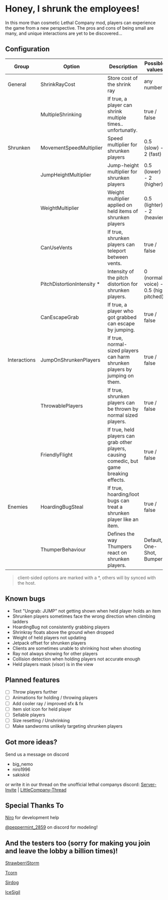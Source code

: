 # Honey, I shrunk the employees! #

In this more than cosmetic Lethal Company mod, players can experience the game from a new perspective. The pros and cons of being small are many, and unique interactions are yet to be discovered...

## Configuration ##
|  Group       |          Option             |                           Description                                                     | Possible values                        | Default |
| ------------ | --------------------------- | ----------------------------------------------------------------------------------------- | -------------------------------------- | ------- |
| General      | ShrinkRayCost               | Store cost of the shrink ray                                                              | any number                             | 0       |
|              | MultipleShrinking           | If true, a player can shrink multiple times.. unfortunatly.                               | true / false                           | false   |
| Shrunken     | MovementSpeedMultiplier     | Speed multiplier for shrunken players                                                     | 0.5 (slow) - 2 (fast)                  | 1.2     |
|              | JumpHeightMultiplier        | Jump-height multiplier for shrunken players                                               | 0.5 (lower) - 2 (higher)               | 1.5     |
|              | WeightMultiplier            | Weight multiplier applied on held items of shrunken players                               | 0.5 (lighter) - 2 (heavier)            | 1.5     |
|              | CanUseVents                 | If true, shrunken players can teleport between vents.                                     | true / false                           | true    |
|              | PitchDistortionIntensity \* | Intensity of the pitch distortion for shrunken players.                                   | 0 (normal voice) - 0.5 (high pitched)  | 0.3     |
|              | CanEscapeGrab               | If true, a player who got grabbed can escape by jumping.                                  | true / false                           | true    |
| Interactions | JumpOnShrunkenPlayers       | If true, normal-sized players can harm shrunken players by jumping on them.               | true / false                           | true    |
|              | ThrowablePlayers            | If true, shrunken players can be thrown by normal sized players.                          | true / false                           | true    |
|              | FriendlyFlight              | If true, held players can grab other players, causing comedic, but game breaking effects. | true / false                           | false   |
| Enemies      | HoardingBugSteal            | If true, hoarding/loot bugs can treat a shrunken player like an item.                     | true / false                           | true    |
|              | ThumperBehaviour            | Defines the way Thumpers react on shrunken players.	                                     | Default, One-Shot, Bumper              | Default |
> client-sided options are marked with a \*, others will by synced with the host.

## Known bugs ##
+ Text "Ungrab: JUMP" not getting shown when held player holds an item
+ Shrunken players sometimes face the wrong direction when climbing ladders
+ HoardingBug not consistently grabbing players
+ Shrinkray floats above the ground when dropped
+ Weight of held players not updating
+ Jetpack offset for shrunken players
+ Clients are sometimes unable to shrinking host when shooting
+ Ray not always showing for other players
+ Collision detection when holding players not accurate enough
+ Held players mask (visor) is in the view


## Planned features ##
- [ ] Throw players further
- [ ] Animations for holding / throwing players
- [ ] Add cooler ray / improved sfx & fx
- [ ] Item slot icon for held player
- [ ] Sellable players
- [ ] Size resetting / Unshrinking
- [ ] Make sandworms unlikely targeting shrunken players

## Got more ideas? ##
Send us a message on discord
+ big_nemo
+ niro1996
+ sakiskid

or write it in our thread on the unofficial lethal companys discord: [Server-Invite](https://discord.gg/nYcQFEpXfU) \| [LittleCompany-Thread](https://discord.com/channels/1169792572382773318/1190100786357743646)

## Special Thanks To
[Niro](https://github.com/NiroDev) for development help 

[@peppermint_2859](https://twitter.com/ItsJOEYthe) on discord for modeling!


## And the testers too (sorry for making you join and leave the lobby a billion times)!
[StrawberriStorm](https://twitter.com/strawberristorm)

[Tcorn](https://twitter.com/TcorntheLazy)

[Sirdog](https://youtu.be/6ItPIiegBms?si=zH-Cf467VIOtVTMt)

[IceSigil](https://twitter.com/IceSigil)

